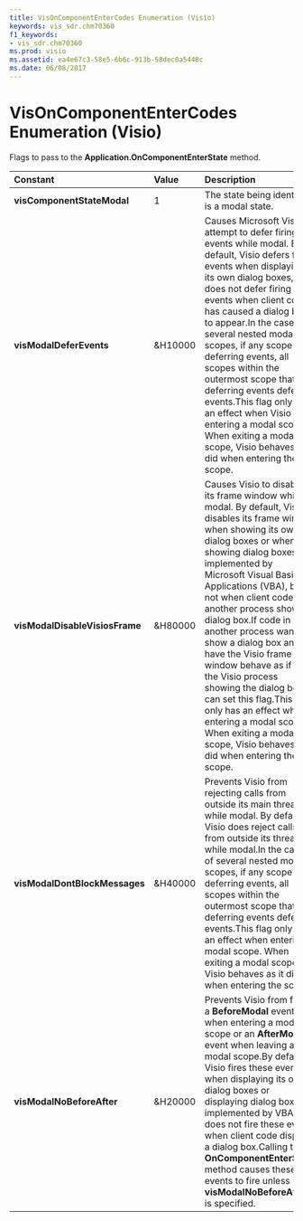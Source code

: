 ```yaml
---
title: VisOnComponentEnterCodes Enumeration (Visio)
keywords: vis_sdr.chm70360
f1_keywords:
- vis_sdr.chm70360
ms.prod: visio
ms.assetid: ea4e67c3-58e5-6b6c-913b-58dec0a5448c
ms.date: 06/08/2017
---
```



# VisOnComponentEnterCodes Enumeration (Visio)

Flags to pass to the  **Application.OnComponentEnterState** method.



|**Constant**|**Value**|**Description**|
|:-----|:-----|:-----|
| **visComponentStateModal**|1|The state being identified is a modal state.|
| **visModalDeferEvents**|&H10000|Causes Microsoft Visio to attempt to defer firing events while modal. By default, Visio defers firing events when displaying its own dialog boxes, but does not defer firing events when client code has caused a dialog box to appear.In the case of several nested modal scopes, if any scope is deferring events, all scopes within the outermost scope that is deferring events defer events.This flag only has an effect when Visio is entering a modal scope. When exiting a modal scope, Visio behaves as it did when entering the scope.|
| **visModalDisableVisiosFrame**|&H80000|Causes Visio to disable its frame window while modal. By default, Visio disables its frame window when showing its own dialog boxes or when showing dialog boxes implemented by Microsoft Visual Basic for Applications (VBA), but not when client code in another process shows a dialog box.If code in another process wants to show a dialog box and have the Visio frame window behave as if it is the Visio process showing the dialog box, it can set this flag.This flag only has an effect when entering a modal scope. When exiting a modal scope, Visio behaves as it did when entering the scope.|
| **visModalDontBlockMessages**|&H40000|Prevents Visio from rejecting calls from outside its main thread while modal. By default, Visio does reject calls from outside its thread while modal.In the case of several nested modal scopes, if any scope is deferring events, all scopes within the outermost scope that is deferring events defer events.This flag only has an effect when entering a modal scope. When exiting a modal scope, Visio behaves as it did when entering the scope.|
| **visModalNoBeforeAfter**|&H20000|Prevents Visio from firing a  **BeforeModal** event when entering a modal scope or an **AfterModal** event when leaving a modal scope.By default, Visio fires these events when displaying its own dialog boxes or displaying dialog boxes implemented by VBA, but does not fire these events when client code displays a dialog box.Calling the  **OnComponentEnterState** method causes these events to fire unless **visModalNoBeforeAfter** is specified.|

